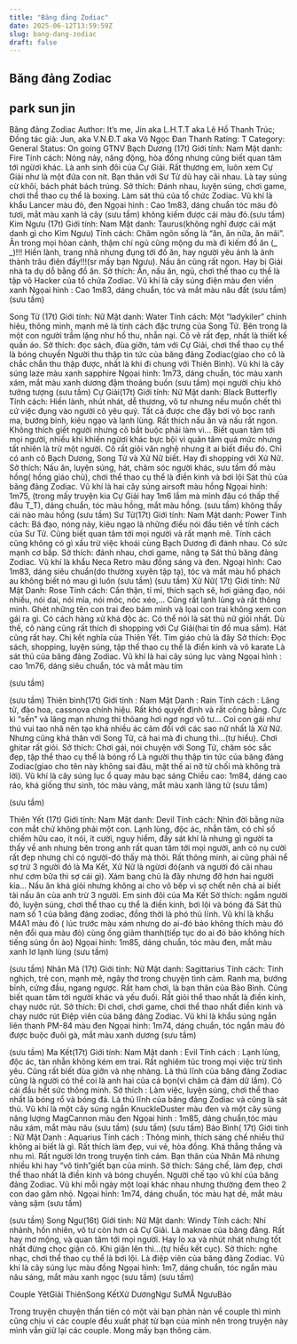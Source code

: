 ```yaml
---
title: "Băng đảng Zodiac"
date: 2025-06-12T13:59:59Z
slug: bang-dang-zodiac
draft: false
---
```


## Băng đảng Zodiac

## park sun jin

Băng đảng Zodiac
Author: It’s me, Jin aka L.H.T.T aka Lê Hồ Thanh Trúc; Đồng tác giả: Jun, aka V.N.Đ.T aka Võ Ngọc Đan Thanh
Rating: T
Category: General
Status: On going
GTNV
Bạch Dương (17t)
Giới tính: Nam
Mật danh: Fire
Tính cách: Nóng nảy, năng động, hòa đồng nhưng cũng biết quan tâm tới ngừơi khác. Là anh sinh đôi của Cự Giải. Rất thương em, luôn xem Cự Giải như là một đứa con nít. Bạn thân với Sư Tử dù hay cãi nhau. Là tay súng cừ khôi, bách phát bách trúng.
Sở thích: Đánh nhau, luyện súng, chơi game, chơi thể thao cụ thể là boxing.
Làm sát thủ của tổ chức Zodiac. Vũ khí là khẩu Lancer màu đỏ, đen
Ngọai hình : Cao 1m83, dáng chuẩn tóc màu đỏ tươi, mắt màu xanh lá cây
 (sưu tầm)
 không kiếm được cái màu đỏ.(sưu tầm)
Kim Ngưu (17t)
Giới tính: Nam
Mật danh: Taurus(không nghĩ được cái mật danh gì cho Kim Ngưu)
Tính cách: Châm ngôn sống là “ăn, ăn nữa, ăn mãi”. Ăn trong mọi hòan cảnh, thậm chí ngủ cũng mộng du mà đi kiếm đồ ăn (_ _)!!! Hiền lành, trang nhã nhưng đụng tới đồ ăn, hay người yêu ảnh là ảnh thành trâu điên đấy!!!(sr mấy bạn Ngưu). Nấu ăn cũng rất ngon. Hay bị Giải nhà ta dụ dỗ bằng đồ ăn.
Sở thích: Ăn, nấu ăn, ngủ, chơi thể thao cụ thể là tập võ
Hacker của tổ chứa Zodiac. Vũ khí là cây súng điện màu đen viền xanh
Ngọai hình : Cao 1m83, dáng chuẩn, tóc và mắt màu nâu đất
 (sưu tầm)
 (sưu tầm)
 
 
Song Tử (17t)
Giới tính: Nữ
Mật danh: Water
Tính cách: Một “ladykiler” chính hiệu, thông minh, mạnh mẽ là tính cách đặc trưng của Song Tử. Bên trong là một con người trầm lặng như hồ thu, nhẫn nại. Cô vẽ rất đẹp, nhất là thiết kế quần áo.
Sở thích: đọc sách, đùa giỡn, tám với Cự Giải, chơi thể thao cụ thể là bóng chuyền
Người thu thập tin tức của băng đảng Zodiac(giao cho cô là chắc chắn thu thập được, nhất là khi đi chung với Thiên Bình). Vũ khí là cây súng laze màu xanh sapphire
Ngọai hình: 1m73, dáng chuẩn, tóc màu xanh xám, mắt màu xanh dương đậm thoáng buồn
 (sưu tầm)
 mọi người chịu khó tưởng tượng (sưu tầm)
Cự Giải(17t)
Giới tính: Nữ
Mật danh: Black Butterfly
Tính cách: Hiền lành, nhút nhát, dễ thương, vô tư nhưng nếu muốn chết thì cứ việc đụng vào người cô yêu quý. Tất cả được che đậy bơi vỏ bọc ranh ma, bướng bỉnh, kiêu ngạo và lạnh lùng. Rất thích nấu ăn và nấu rất ngon. Không thích giết người nhưng cô bắt buộc phải làm vì... Biết quan tâm tới mọi người, nhiều khi khiến ngừơi khác bực bội vì quân tâm quá mức nhưng tất nhiên là trừ một người. Cô rất giỏi văn nghệ nhưng ít ai biết điều đó. Chỉ có anh cô Bạch Dương, Song Tử và Xử Nữ biết. Hay đi shopping với Xử Nữ. 
Sở thích: Nấu ăn, luyện súng, hát, chăm sóc người khác, sưu tầm đồ màu hồng( hồng giáo chủ), chơi thể thao cụ thể là điền kinh và bơi lội
Sát thủ của băng đảng Zodiac. Vũ khí là hai cây súng airsoft màu hồng
Ngọai hình: 1m75, (trong mấy truyện kia Cự Giải hay 1m6 lắm mà mình đâu có thấp thế đâu T_T), dáng chuẩn, tóc màu hồng, mắt màu hồng.
 (sưu tầm)
 không thấy cái nào màu hồng (sưu tầm)
Sư Tử(17t)
Giới tính: Nam
Mật danh: Power
Tính cách: Bá đạo, nóng nảy, kiêu ngạo là những điều nói đầu tiên về tính cách của Sư Tử. Cũng biết quan tâm tới mọi người và rất mạnh mẽ. Tính cách cũng không có gì xấu trừ việc khoái cùng Bạch Dương đi đánh nhau. Có sức mạnh cơ bắp.
Sở thích: đánh nhau, chơi game, nâng tạ
Sát thủ băng đảng Zodiac. Vũ khí là khẩu Neca Retro màu đồng sáng và đen.
Ngoại hình: Cao 1m83, dáng siêu chuẩn(do thường xuyên tập tạ), tóc và mắt màu hổ phách
 au không biết nó mau gì luôn (sưu tầm)
 (sưu tầm)
Xử Nữ( 17t)
Giới tính: Nữ
Mật Danh: Rose
Tính cách: Cẩn thận, tỉ mỉ, thích sạch sẽ, hơi giảng đạo, nói nhiều, nói dai, nói mỉa, nói móc, nóc xéo,... Cũng rất lạnh lùng và rất thông minh. Ghét những tên con trai đeo bám mình và lọai con trai không xem con gái ra gì. Có cách hàng xử khá độc ác. Có thể nói là sát thủ nữ giỏi nhất. Dù thế, cô nàng cũng rất thích đi shopping với Cự Giải(hai tín đồ mua sắm). Hát cũng rất hay. Chị kết nghĩa của Thiên Yết. Tím giáo chủ là đây 
Sở thích: Đọc sách, shopping, luyện súng, tập thể thao cụ thể là điền kinh và võ karate
Là sát thủ của băng đảng Zodiac. Vũ khí là hai cây súng lục vàng
Ngọai hình : cao 1m76, dáng siêu chuẩn, tóc và mắt màu tím
 
 
 
 (sưu tầm)

 (sưu tầm)
Thiên bình(17t) 
Giới tính : Nam
Mật Danh : Rain
Tính cách : Lãng tử, đào hoa, cassnova chính hiệu. Rất khó quyết định và rất công bằng. Cực kì “sến” và lãng mạn nhưng thi thỏang hơi ngơ ngơ vô tư... Coi con gái như thú vui tao nhã nên tạo khá nhiều ác cảm đối với các sao nữ nhất là Xử Nữ. Nhưng cũng khá thân với Song Tử, cả hai mà đi chung thì...(tự hiểu). Chơi ghitar rất giỏi.
Sở thích: Chơi gái, nói chuyện với Song Tử, chăm sóc sắc đẹp, tập thể thao cụ thể là bóng rổ
Là người thu thập tin tức của băng đảng Zodiac(giao cho tên này không sai đâu, mặt thế ai nỡ từ chối mà không trả lời). Vũ khí là cây súng lục ổ quay màu bạc sáng
Chiều cao: 1m84, dáng cao ráo, khá giống thư sinh, tóc màu vàng, mắt màu xanh lãng tử
 (sưu tầm)
 
 (sưu tầm)
 
Thiên Yết (17t)
Giới tính: Nam
Mật danh: Devil
Tính cách: Nhìn đời bằng nửa con mắt chứ không phải một con. Lạnh lùng, độc ác, nhẫn tâm, có chỉ số chiếm hữu cao, ít nói, ít cười, nguy hiểm, đầy sát khí là nhưng gì người ta thấy về anh nhưng bên trong anh rất quan tâm tới mọi người, anh có nụ cười rất đẹp nhưng chỉ có người-đó thấy mà thôi. Rất thông minh, ai cũng phải nể sợ trừ 3 người đó là Ma Kết, Xử Nữ là ngừơi đó(anh và người đó cãi nhau như cơm bữa thì sợ cái gì). Xám bang chủ là đây nhưng đỡ hơn hai người kia... Nấu ăn khá giỏi nhưng không ai cho vô bếp vì sợ chết nên chả ai biết tài nấu ăn của anh trừ 3 người. Em sinh đôi của Ma Kết
Sở thích: ngắm người đó, luyện súng, chơi thể thao cụ thể là điền kinh, bơi lội và bóng đá
Sát thủ nam số 1 của băng đảng zodiac, đồng thời là phó thủ lĩnh. Vũ khí là khẩu M4A1 màu đỏ ( lúc trước màu xám nhưng do ai-đó bảo không thích màu đó nên đổi qua màu đỏ) cùng ống giảm thanh(tiếp tục do ai đó bảo không hích tiếng súng ồn ào)
Ngọai hình: 1m85, dáng chuẩn, tóc màu đen, mắt màu xanh lơ lạnh lùng
 (sưu tầm)
 
 
 
 (sưu tầm)
Nhân Mã (17t)
Giới tính: Nữ
Mật danh: Sagittarius
Tính cách: Tinh nghịch, trẻ con, mạnh mẽ, ngây thơ trong chuyện tình cảm. Ranh ma, bướng bỉnh, cứng đầu, ngang ngược. Rất ham chơi, là bạn thân của Bảo Bình. Cũng biết quan tâm tới người khác và yếu đuối. Rất giỏi thể thao nhất là điền kinh, chạy nước rút.
Sở thích: Đi chơi, chơi game, chơi thể thao nhất điền kinh và chạy nước rút
Điệp viên của băng đảng Zodiac. Vũ khí là khẩu súng ngắn liên thanh PM-84 màu đen
Ngọai hình: 1m74, dáng chuẩn, tóc ngắn màu đỏ được buộc đuôi gà, mắt màu xanh dương 
 (sưu tầm)
 
 (sưu tầm)
Ma Kết(17t)
Giới tính: Nam
Mật danh : Evil
Tính cách : Lạnh lùng, độc ác, tàn nhẫn không kém em trai. Rất nghiêm túc trong mọi việc trừ tình yêu. Cũng rất biết đùa giỡn và nhẹ nhàng. Là thủ lĩnh của băng đảng Zodiac cũng là người có thể coi là anh hai của cả bọn(vì chăm cả đám dữ lắm). Có cái đầu hết sức thông minh. 
Sở thích : Làm việc, luyện súng, chơi thể thao nhất là bóng rổ và bóng đá.
Là thủ lĩnh của băng đảng Zodiac và cũng là sát thủ. Vũ khí là một cây súng ngắn KnuckleDuster màu đen và một cây súng năng lượng MagCannon màu đen
Ngọai hình : 1m85, dáng chuẩn,tóc màu nâu xám, mắt màu nâu
 (sưu tầm)
 (sưu tầm)
 (sưu tầm)
Bảo Bình( 17t)
Giới tính : Nữ
Mật Danh : Aquarius
Tính cách : Thông minh, thích sáng chế nhiều thứ không ai biết là gì. Rất thích làm đẹp, vui vẻ, hòa đồng. Khá thẳng thắng và nhu mì. Rất người lớn trong truyện tình cảm. Bạn thân của Nhân Mã nhưng nhiều khi hay “vô tình”giết bạn của mình. 
Sở thích: Sáng chế, làm đẹp, chơi thể thao nhất là điền kinh và bóng chuyền.
Người chế tạo vũ khí của băng đảng Zodiac. Vũ khí mỗi ngày một loại khác nhau nhưng thường đem theo 2 con dao găm nhỏ.
Ngọai hình: 1m74, dáng chuẩn, tóc màu hạt dẻ, mắt màu vàng sậm
 (sưu tầm)
 
 (sưu tầm)
Song Ngư(16t)
Giới tính: Nữ
Mật danh: Windy
Tính cách: Nhí nhảnh, hồn nhiên, vô tư còn hơn cả Cự Giải. Là maknae của băng đảng. Rất hay mơ mộng, và quan tâm tới mọi người. Hay lo xa và nhút nhát nhưng tốt nhất đừng chọc giận cô. Khi giận lên thì...(tự hiểu kết cục). 
Sở thích: nghe nhạc, chơi thể thao cụ thể là bơi lội.
Là điệp viên của băng đảng Zodiac. Vũ khí là cây súng lục màu đồng
Ngọai hình: 1m7, dáng chuẩn, tóc ngắn màu nâu sáng, mắt màu xanh ngọc
 (sưu tầm)
 (sưu tầm)
 
 
Couple
YêtGiải
ThiênSong
KếtXử
DươngNgư
SưMÃ
NgưuBảo
 
 
 
 
 
Trong truyện chuyện thần tiên có một vài bạn phàn nàn về couple thì mình cũng chịu vì các couple đều xuất phát từ bạn của mình nên trong truyện này mình vẫn giữ lại các couple. Mong mấy bạn thông cảm.